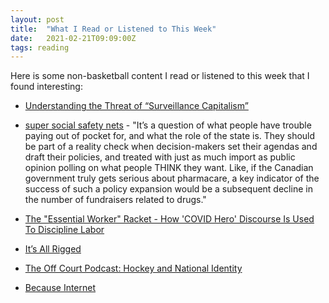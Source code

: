 ```yaml
---
layout: post
title:  "What I Read or Listened to This Week"
date:   2021-02-21T09:09:00Z
tags: reading
---
```

Here is some non-basketball content I read or listened to this week that I found interesting:


* [Understanding the Threat of “Surveillance Capitalism”](https://www.getrevue.co/profile/themarkup/issues/understanding-the-threat-of-surveillance-capitalism-350921)

* [super social safety nets](https://www.regs2riches.com/p/-super-social-safety-nets) - "It’s a question of what people have trouble paying out of pocket for, and what the role of the state is. They should be part of a reality check when decision-makers set their agendas and draft their policies, and treated with just as much import as public opinion polling on what people THINK they want. Like, if the Canadian government truly gets serious about pharmacare, a key indicator of the success of such a policy expansion would be a subsequent decline in the number of fundraisers related to drugs."

* [The "Essential Worker" Racket - How 'COVID Hero' Discourse Is Used To Discipline Labor](https://soundcloud.com/citationsneeded/episode-131-the-essential-worker-racket-how-covid-hero-discourse-is-used-to-discipline-labor)

* [It’s All Rigged](https://www.theatlantic.com/technology/archive/2021/02/gamestop-mess-shows-internet-rigged-too/618040/)

* [The Off Court Podcast: Hockey and National Identit‪y](https://podcasts.apple.com/ca/podcast/the-off-court-podcast-hockey-and-national-identity/id1547121012?i=1000509583221)

* [Because Internet](https://gretchenmcculloch.com/book/)
